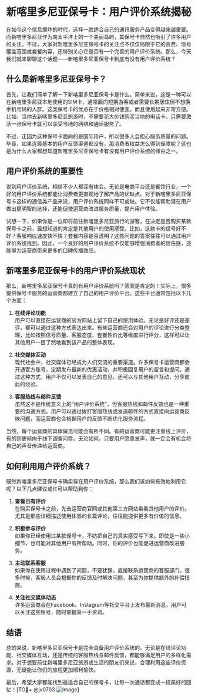 # 新喀里多尼亚保号卡：用户评价系统揭秘

在如今这个信息爆炸的时代，选择一款适合自己的通讯服务产品变得越来越重要。而新喀里多尼亚作为南太平洋上的一个美丽岛屿，其保号卡自然也吸引了许多用户的关注。不过，大家对新喀里多尼亚保号卡的关注点不仅仅局限于它的资费、信号覆盖范围或套餐内容，还特别关心它是否有一个完善的用户评价系统。那么，今天我们就来聊聊这个话题——新喀里多尼亚保号卡到底有没有用户评价系统？

## 什么是新喀里多尼亚保号卡？

首先，让我们简单了解一下新喀里多尼亚保号卡是什么。简单来说，这是一种可以在新喀里多尼亚本地使用的SIM卡，通常面向短期游客或者需要长期居住但不想换手机号码的人群。这类保号卡的优点在于价格相对便宜，而且使用起来非常方便。比如，当你去新喀里多尼亚旅游时，不需要花大价钱购买当地的电话卡，只需要激活一张保号卡就可以享受当地的网络和通话服务了。

不过，正因为这种保号卡面向的是国际用户，所以很多人会担心服务质量的问题。毕竟，如果连最基本的用户反馈渠道都没有，那消费者权益怎么得到保障呢？这也是为什么大家都想知道新喀里多尼亚保号卡有没有用户评价系统的缘由之一。

## 用户评价系统的重要性

说到用户评价系统，相信不少人都深有体会。无论是电商平台还是餐饮行业，一个好的用户评价系统都能让消费者更直观地了解产品的优缺点。对于新喀里多尼亚保号卡这样的通信类产品来说，用户评价系统同样不可或缺。它不仅能帮助潜在用户做出更明智的选择，还能促使运营商改进服务质量，提升用户体验。

试想一下，如果你是一位即将前往新喀里多尼亚旅行的游客，在决定是否购买某款保号卡之前，最想知道的肯定是其他用户的使用感受。比如，这款卡的信号好不好？客服响应速度快不快？套餐内容是否透明？这些问题的答案往往可以通过用户评价系统找到。因此，一个良好的用户评价系统不仅能够增强消费者的信任感，还能够为运营商带来更多的口碑传播效应。

## 新喀里多尼亚保号卡的用户评价系统现状

那么，新喀里多尼亚保号卡真的有用户评价系统吗？答案是肯定的！实际上，很多提供保号卡服务的运营商都建立了自己的用户评价平台。这些平台通常包括以下几个方面：

1. **在线评论功能**  
   用户可以直接在运营商的官方网站上留下自己的使用体验。无论是好评还是差评，都可以通过这种方式表达出来。有些运营商还会对用户的评论进行分类整理，比如按照信号质量、客服态度、套餐性价比等维度进行评分，这样可以让其他用户一目了然地看到该产品的整体表现。

2. **社交媒体互动**  
   现代社会中，社交媒体已经成为人们交流的重要渠道。许多保号卡运营商都会开通官方账号，定期发布最新的优惠活动，并积极回复用户的留言和提问。通过这种方式，用户不仅可以发表自己的意见，还可以与其他用户互动，分享彼此的经验。

3. **客服热线与邮件反馈**  
   虽然这不是传统意义上的“用户评价系统”，但客服热线和邮件反馈也是一种重要的沟通方式。用户可以通过拨打客服热线或发送邮件的方式直接向运营商反映问题，而运营商也会根据用户的反馈不断优化服务流程。

当然，每个运营商的具体做法可能会有所不同。有的运营商可能更注重线上评价，有的则更倾向于线下调查问卷。无论如何，只要用户愿意发声，就一定会有机会将自己的声音传递给运营商。

## 如何利用用户评价系统？

既然新喀里多尼亚保号卡确实存在用户评价系统，那么我们该如何有效地利用它呢？以下几点建议或许可以帮助到你：

1. **查看已有评价**  
   在购买保号卡之前，先去运营商官网或其他第三方网站看看其他用户的评价。尤其是那些详细描述使用体验的长篇评论，往往能提供更多有价值的信息。

2. **积极参与评价**  
   如果你已经使用过某款保号卡，不妨把自己的真实感受写下来。即使是一些小细节，也可能对其他用户有所帮助。同时，你的评价也能促进运营商改进服务。

3. **主动联系客服**  
   如果你在使用过程中遇到了问题，不要犹豫，直接联系运营商的客服部门。很多时候，客服人员会根据你的反馈及时解决问题，甚至为你提供额外的补偿措施。

4. **关注社交媒体动态**  
   许多运营商会在Facebook、Instagram等社交平台上发布最新消息，用户可以关注这些账号，随时掌握第一手资讯。

## 结语

总的来说，新喀里多尼亚保号卡是完全具备用户评价系统的。无论是在线评论功能、社交媒体互动，还是传统的客服热线与邮件反馈，都能够满足用户的多样化需求。对于想要前往新喀里多尼亚旅游或生活的朋友们来说，合理利用这些评价资源，无疑能让你们的旅程更加顺利愉快。

最后，希望大家都能找到最适合自己的保号卡，让每一次通话都变成一段美好的回忆！[TG💪+ @jx0703 ![Image](https://github.com/user-attachments/assets/dbca1d08-cadb-493c-b0ec-ad6f7a83f270)]